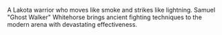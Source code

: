 A Lakota warrior who moves like smoke and strikes like lightning. Samuel "Ghost Walker" Whitehorse brings ancient fighting techniques to the modern arena with devastating effectiveness.
